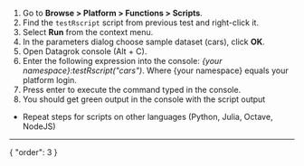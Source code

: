 1. Go to **Browse > Platform > Functions > Scripts**.
2. Find the `testRscript` script from previous test and right-click it.
3. Select **Run** from the context menu.
4. In the parameters dialog choose sample dataset (cars), click **OK**.
5. Open Datagrok console (Alt + C).
6. Enter the following expression into the console: *{your namespace}:testRscript("cars")*. Where {your namespace}
   equals your platform login.
7. Press enter to execute the command typed in the console.
8. You should get green output in the console with the script output

* Repeat steps for scripts on other languages (Python, Julia, Octave, NodeJS)

---
{
"order": 3
}
